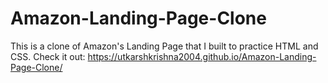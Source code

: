 # Amazon-Landing-Page-Clone

This is a clone of Amazon's Landing Page that I built to practice HTML and CSS.
Check it out:
https://utkarshkrishna2004.github.io/Amazon-Landing-Page-Clone/
